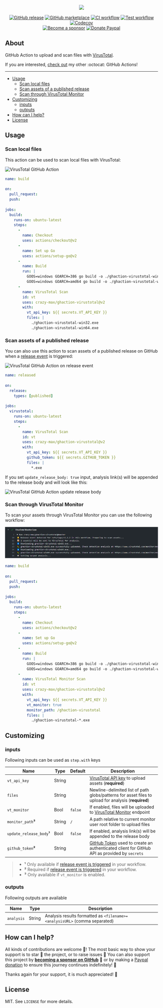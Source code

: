 <p align="center"><a href="https://github.com/crazy-max/ghaction-virustotal" target="_blank"><img height="160" src="https://raw.githubusercontent.com/crazy-max/ghaction-virustotal/master/.res/virustotal-github-actions.png"></a></p>

<p align="center">
  <a href="https://github.com/crazy-max/ghaction-virustotal/releases/latest"><img src="https://img.shields.io/github/release/crazy-max/ghaction-virustotal.svg?style=flat-square" alt="GitHub release"></a>
  <a href="https://github.com/marketplace/actions/virustotal-github-action"><img src="https://img.shields.io/badge/marketplace-virustotal--github--action-blue?logo=github&style=flat-square" alt="GitHub marketplace"></a>
  <a href="https://github.com/crazy-max/ghaction-virustotal/actions?workflow=ci"><img src="https://img.shields.io/github/workflow/status/crazy-max/ghaction-virustotal/ci?label=ci&logo=github&style=flat-square" alt="CI workflow"></a>
  <a href="https://github.com/crazy-max/ghaction-virustotal/actions?workflow=test"><img src="https://img.shields.io/github/workflow/status/crazy-max/ghaction-virustotal/test?label=test&logo=github&style=flat-square" alt="Test workflow"></a>
  <a href="https://codecov.io/gh/crazy-max/ghaction-virustotal"><img src="https://img.shields.io/codecov/c/github/crazy-max/ghaction-virustotal?logo=codecov&style=flat-square" alt="Codecov"></a>
  <br /><a href="https://github.com/sponsors/crazy-max"><img src="https://img.shields.io/badge/sponsor-crazy--max-181717.svg?logo=github&style=flat-square" alt="Become a sponsor"></a>
  <a href="https://www.paypal.me/crazyws"><img src="https://img.shields.io/badge/donate-paypal-00457c.svg?logo=paypal&style=flat-square" alt="Donate Paypal"></a>
</p>

## About

GitHub Action to upload and scan files with [VirusTotal](https://www.virustotal.com).

If you are interested, [check out](https://git.io/Je09Y) my other :octocat: GitHub Actions!

___

* [Usage](#usage)
  * [Scan local files](#scan-local-files)
  * [Scan assets of a published release](#scan-assets-of-a-published-release)
  * [Scan through VirusTotal Monitor](#scan-local-files)
* [Customizing](#customizing)
  * [inputs](#inputs)
  * [outputs](#outputs)
* [How can I help?](#how-can-i-help)
* [License](#license)

## Usage

### Scan local files

This action can be used to scan local files with VirusTotal:

![VirusTotal GitHub Action](.res/ghaction-virustotal-files.png)

```yaml
name: build

on:
  pull_request:
  push:

jobs:
  build:
    runs-on: ubuntu-latest
    steps:
      -
        name: Checkout
        uses: actions/checkout@v2
      -
        name: Set up Go
        uses: actions/setup-go@v2
      -
        name: Build
        run: |
          GOOS=windows GOARCH=386 go build -o ./ghaction-virustotal-win32.exe -v -ldflags "-s -w"
          GOOS=windows GOARCH=amd64 go build -o ./ghaction-virustotal-win64.exe -v -ldflags "-s -w"
      -
        name: VirusTotal Scan
        id: vt
        uses: crazy-max/ghaction-virustotal@v2
        with:
          vt_api_key: ${{ secrets.VT_API_KEY }}
          files: |
            ./ghaction-virustotal-win32.exe
            ./ghaction-virustotal-win64.exe
```

### Scan assets of a published release

You can also use this action to scan assets of a published release on GitHub when a [release event](https://help.github.com/en/actions/reference/events-that-trigger-workflows#release-event-release) is triggered:

![VirusTotal GitHub Action on release event](.res/ghaction-virustotal-release.png)

```yaml
name: released

on:
  release:
    types: [published]

jobs:
  virustotal:
    runs-on: ubuntu-latest
    steps:
      -
        name: VirusTotal Scan
        id: vt
        uses: crazy-max/ghaction-virustotal@v2
        with:
          vt_api_key: ${{ secrets.VT_API_KEY }}
          github_token: ${{ secrets.GITHUB_TOKEN }}
          files: |
            *.exe
```

If you set `update_release_body: true` input, analysis link(s) will be appended to the release body and will look like this:

![VirusTotal GitHub Action update release body](.res/ghaction-virustotal-release-body.png)

### Scan through VirusTotal Monitor

To scan your assets through VirusTotal Monitor you can use the following workflow:

![VirusTotal Monitor Scan](.res/ghaction-virustotal-monitor.png)

```yaml
name: build

on:
  pull_request:
  push:

jobs:
  build:
    runs-on: ubuntu-latest
    steps:
      -
        name: Checkout
        uses: actions/checkout@v2
      -
        name: Set up Go
        uses: actions/setup-go@v2
      -
        name: Build
        run: |
          GOOS=windows GOARCH=386 go build -o ./ghaction-virustotal-win32.exe -v -ldflags "-s -w"
          GOOS=windows GOARCH=amd64 go build -o ./ghaction-virustotal-win64.exe -v -ldflags "-s -w"
      -
        name: VirusTotal Monitor Scan
        id: vt
        uses: crazy-max/ghaction-virustotal@v2
        with:
          vt_api_key: ${{ secrets.VT_API_KEY }}
          vt_monitor: true
          monitor_path: /ghaction-virustotal
          files: |
            ./ghaction-virustotal-*.exe
```

## Customizing

### inputs

Following inputs can be used as `step.with` keys

| Name                        | Type    | Default   | Description                      |
|-----------------------------|---------|-----------|----------------------------------|
| `vt_api_key`                | String  |           | [VirusTotal API key](https://developers.virustotal.com/v3.0/reference#authentication) to upload assets (**required**) |
| `files`                     | String  |           | Newline-delimited list of path globs/patterns for asset files to upload for analysis (**required**) |
| `vt_monitor`                | Bool    | `false`   | If enabled, files will be uploaded to [VirusTotal Monitor](https://developers.virustotal.com/v3.0/reference#monitor) endpoint |
| `monitor_path`**³**         | String  | `/`       | A path relative to current monitor user root folder to upload files |
| `update_release_body`**¹**  | Bool    | `false`   | If enabled, analysis link(s) will be appended to the release body |
| `github_token`**²**         | String  |           | [GitHub Token](https://help.github.com/en/actions/configuring-and-managing-workflows/authenticating-with-the-github_token) used to create an authenticated client for GitHub API as provided by `secrets` |

> * **¹** Only available if [release event is triggered](#scan-assets-of-a-published-release) in your workflow.
> * **²** Required if [release event is triggered](#scan-assets-of-a-published-release) in your workflow.
> * **³** Only available if `vt_monitor` is enabled.

### outputs

Following outputs are available

| Name          | Type    | Description                           |
|---------------|---------|---------------------------------------|
| `analysis`    | String  | Analysis results formatted as `<filename>=<analysisURL>` (comma separated) |

## How can I help?

All kinds of contributions are welcome :raised_hands:! The most basic way to show your support is to star :star2: the project, or to raise issues :speech_balloon: You can also support this project by [**becoming a sponsor on GitHub**](https://github.com/sponsors/crazy-max) :clap: or by making a [Paypal donation](https://www.paypal.me/crazyws) to ensure this journey continues indefinitely! :rocket:

Thanks again for your support, it is much appreciated! :pray:

## License

MIT. See `LICENSE` for more details.
